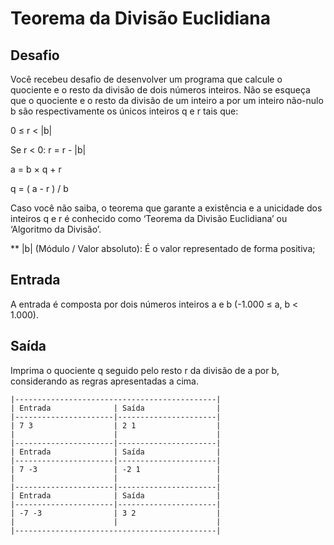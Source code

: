 # Teorema da Divisão Euclidiana

## Desafio

Você recebeu desafio de desenvolver um programa que calcule o quociente e o resto da divisão de dois números inteiros. Não se esqueça que o quociente e o resto da divisão de um inteiro a por um inteiro não-nulo b são respectivamente os únicos inteiros q e r tais que:

0 ≤ r < |b|

Se r < 0: r = r - |b|

a = b × q + r

q = ( a - r ) / b

Caso você não saiba, o teorema que garante a existência e a unicidade dos inteiros q e r é conhecido como ‘Teorema da Divisão Euclidiana’ ou ‘Algoritmo da Divisão’.

\*\* |b| (Módulo / Valor absoluto): É o valor representado de forma positiva;

## Entrada

A entrada é composta por dois números inteiros a e b (-1.000 ≤ a, b < 1.000).

## Saída

Imprima o quociente q seguido pelo resto r da divisão de a por b, considerando as regras apresentadas a cima.

```
|---------------------------------------------|
| Entrada              | Saída                |
|----------------------|----------------------|
| 7 3                  | 2 1                  |
|                      |                      |
|----------------------|----------------------|
| Entrada              | Saída                |
|----------------------|----------------------|
| 7 -3                 | -2 1                 |
|                      |                      |
|----------------------|----------------------|
| Entrada              | Saída                |
|----------------------|----------------------|
| -7 -3                | 3 2                  |
|                      |                      |
|---------------------------------------------|
```
